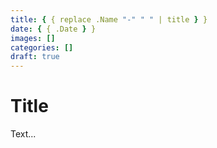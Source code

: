 ```yaml
---
title: { { replace .Name "-" " " | title } }
date: { { .Date } }
images: []
categories: []
draft: true
---
```


# Title

Text...
